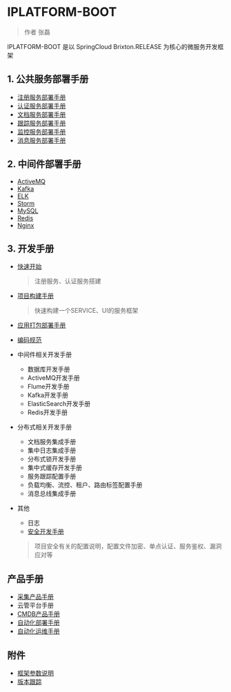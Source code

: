 # IPLATFORM-BOOT

>  作者 张磊

IPLATFORM-BOOT 是以 SpringCloud Brixton.RELEASE 为核心的微服务开发框架

## 1. 公共服务部署手册

* [注册服务部署手册](iplatform-common/DiscoveryService.md)
* [认证服务部署手册](iplatform-common/AuthService.md)
* [文档服务部署手册](iplatfrom-common/DfssService.md)
* [跟踪服务部署手册](iplatfrom-common/TraceService.md)
* [监控服务部署手册](iplatfrom-common/AdminService.md)
* [消息服务部署手册](iplatfrom-common/NotifyService.md)

## 2. 中间件部署手册

* [ActiveMQ](middleware/ActiveMQ.md)
* [Kafka](middleware/Kafka.md)
* [ELK](middleware/ELK.md)
* [Storm](middleware/Storm.md)
* [MySQL](middleware/MysQL.md)
* [Redis](middleware/Redis.md)
* [Nginx](Nginx.md)

## 3. 开发手册

* [快速开始](QuickStart.md) 

  > 注册服务、认证服务搭建

* [项目构建手册](YourFirstProject.md)

  > 快速构建一个SERVICE、UI的服务框架

* [应用打包部署手册](ProjectBuild.md)

* [编码规范](CodeStandards.md)

* 中间件相关开发手册

  * 数据库开发手册
  * ActiveMQ开发手册
  * Flume开发手册
  * Kafka开发手册
  * ElasticSearch开发手册
  * Redis开发手册

* 分布式相关开发手册

  * 文档服务集成手册
  * 集中日志集成手册
  * 分布式锁开发手册
  * 集中式缓存开发手册
  * 服务跟踪配置手册
  * 负载均衡、流控、租户、路由标签配置手册
  * 消息总线集成手册

* 其他

  * 日志
  * [安全开发手册](Security.md)

  > 项目安全有关的配置说明，配置文件加密、单点认证、服务鉴权、漏洞应对等

## 产品手册

- [采集产品手册](product/octopus/README.md)
- 云管平台手册
- [CMDB产品手册](product/cmdb/README.md)
- [自动化部署手册](product/autodeploy/README.md)
- [自动化运维手册](product/automatic/README.md)

## 附件

* [框架参数说明](Properties.md)
* [版本跟踪](ChangeLog.md)

